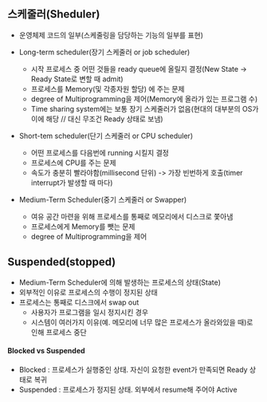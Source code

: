 ## 스케줄러(Sheduler)
- 운영체제 코드의 일부(스케줄링을 담당하는 기능의 일부를 표현)

- Long-term scheduler(장기 스케줄러 or job scheduler)
  - 시작 프로세스 중 어떤 것들을 ready queue에 올릴지 결정(New State -> Ready State로 변할 때 admit)
  - 프로세스를 Memory(및 각종자원 할당) 에 주는 문제
  - degree of Multiprogramming을 제어(Memory에 올라가 있는 프로그램 수)
  - Time sharing system에는 보통 장기 스케줄러가 없음(현대의 대부분의 OS가 이에 해당 // 대신 무조건 Ready 상태로 보냄)

- Short-tem scheduler(단기 스케줄러 or CPU scheduler)
  - 어떤 프로세스를 다음번에 running 시킬지 결정
  - 프로세스에 CPU를 주는 문제
  - 속도가 충분히 빨라야함(millisecond 단위) -> 가장 빈번하게 호출(timer interrupt가 발생할 때 마다)

- Medium-Term Scheduler(중기 스케줄러 or Swapper)
  - 여유 공간 마련을 위해 프로세스를 통째로 메모리에서 디스크로 쫓아냄
  - 프로세스에게 Memory를 뺏는 문제
  - degree of Multiprogramming을 제어

## Suspended(stopped)
- Medium-Term Scheduler에 의해 발생하는 프로세스의 상태(State)
- 외부적인 이유로 프로세스의 수행이 정지된 상태
- 프로세스는 통째로 디스크에서 swap out
  - 사용자가 프로그램을 일시 정지시킨 경우
  - 시스템이 여러가지 이유(예. 메모리에 너무 많은 프로세스가 올라와있을 때)로 인해 프로세스 중단

#### Blocked vs Suspended
- Blocked : 프로세스가 실행중인 상태. 자신이 요청한 event가 만족되면 Ready 상태로 복귀
- Suspended : 프로세스가 정지된 상태. 외부에서 resume해 주어야 Active

